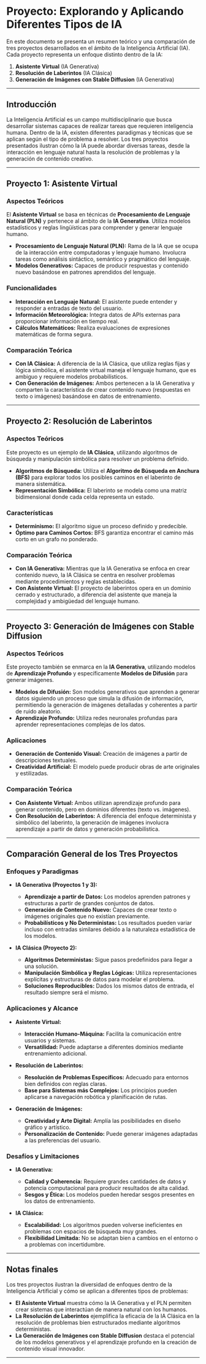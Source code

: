 # Proyecto: Explorando y Aplicando Diferentes Tipos de IA

En este documento se presenta un resumen teórico y una comparación de tres proyectos desarrollados en el ámbito de la Inteligencia Artificial (IA). Cada proyecto representa un enfoque distinto dentro de la IA:

1. **Asistente Virtual** (IA Generativa)
2. **Resolución de Laberintos** (IA Clásica)
3. **Generación de Imágenes con Stable Diffusion** (IA Generativa)

---

## Introducción

La Inteligencia Artificial es un campo multidisciplinario que busca desarrollar sistemas capaces de realizar tareas que requieren inteligencia humana. Dentro de la IA, existen diferentes paradigmas y técnicas que se aplican según el tipo de problema a resolver. Los tres proyectos presentados ilustran cómo la IA puede abordar diversas tareas, desde la interacción en lenguaje natural hasta la resolución de problemas y la generación de contenido creativo.

---

## Proyecto 1: Asistente Virtual

### Aspectos Teóricos

El **Asistente Virtual** se basa en técnicas de **Procesamiento de Lenguaje Natural (PLN)** y pertenece al ámbito de la **IA Generativa**. Utiliza modelos estadísticos y reglas lingüísticas para comprender y generar lenguaje humano.

- **Procesamiento de Lenguaje Natural (PLN):** Rama de la IA que se ocupa de la interacción entre computadoras y lenguaje humano. Involucra tareas como análisis sintáctico, semántico y pragmático del lenguaje.
- **Modelos Generativos:** Capaces de producir respuestas y contenido nuevo basándose en patrones aprendidos del lenguaje.

### Funcionalidades

- **Interacción en Lenguaje Natural:** El asistente puede entender y responder a entradas de texto del usuario.
- **Información Meteorológica:** Integra datos de APIs externas para proporcionar información en tiempo real.
- **Cálculos Matemáticos:** Realiza evaluaciones de expresiones matemáticas de forma segura.

### Comparación Teórica

- **Con IA Clásica:** A diferencia de la IA Clásica, que utiliza reglas fijas y lógica simbólica, el asistente virtual maneja el lenguaje humano, que es ambiguo y requiere modelos probabilísticos.
- **Con Generación de Imágenes:** Ambos pertenecen a la IA Generativa y comparten la característica de crear contenido nuevo (respuestas en texto o imágenes) basándose en datos de entrenamiento.

---

## Proyecto 2: Resolución de Laberintos

### Aspectos Teóricos

Este proyecto es un ejemplo de **IA Clásica**, utilizando algoritmos de búsqueda y manipulación simbólica para resolver un problema definido.

- **Algoritmos de Búsqueda:** Utiliza el **Algoritmo de Búsqueda en Anchura (BFS)** para explorar todos los posibles caminos en el laberinto de manera sistemática.
- **Representación Simbólica:** El laberinto se modela como una matriz bidimensional donde cada celda representa un estado.

### Características

- **Determinismo:** El algoritmo sigue un proceso definido y predecible.
- **Óptimo para Caminos Cortos:** BFS garantiza encontrar el camino más corto en un grafo no ponderado.

### Comparación Teórica

- **Con IA Generativa:** Mientras que la IA Generativa se enfoca en crear contenido nuevo, la IA Clásica se centra en resolver problemas mediante procedimientos y reglas establecidas.
- **Con Asistente Virtual:** El proyecto de laberintos opera en un dominio cerrado y estructurado, a diferencia del asistente que maneja la complejidad y ambigüedad del lenguaje humano.

---

## Proyecto 3: Generación de Imágenes con Stable Diffusion

### Aspectos Teóricos

Este proyecto también se enmarca en la **IA Generativa**, utilizando modelos de **Aprendizaje Profundo** y específicamente **Modelos de Difusión** para generar imágenes.

- **Modelos de Difusión:** Son modelos generativos que aprenden a generar datos siguiendo un proceso que simula la difusión de información, permitiendo la generación de imágenes detalladas y coherentes a partir de ruido aleatorio.
- **Aprendizaje Profundo:** Utiliza redes neuronales profundas para aprender representaciones complejas de los datos.

### Aplicaciones

- **Generación de Contenido Visual:** Creación de imágenes a partir de descripciones textuales.
- **Creatividad Artificial:** El modelo puede producir obras de arte originales y estilizadas.

### Comparación Teórica

- **Con Asistente Virtual:** Ambos utilizan aprendizaje profundo para generar contenido, pero en dominios diferentes (texto vs. imágenes).
- **Con Resolución de Laberintos:** A diferencia del enfoque determinista y simbólico del laberinto, la generación de imágenes involucra aprendizaje a partir de datos y generación probabilística.

---

## Comparación General de los Tres Proyectos

### Enfoques y Paradigmas

- **IA Generativa (Proyectos 1 y 3):**
  - **Aprendizaje a partir de Datos:** Los modelos aprenden patrones y estructuras a partir de grandes conjuntos de datos.
  - **Generación de Contenido Nuevo:** Capaces de crear texto o imágenes originales que no existían previamente.
  - **Probabilísticos y No Deterministas:** Los resultados pueden variar incluso con entradas similares debido a la naturaleza estadística de los modelos.

- **IA Clásica (Proyecto 2):**
  - **Algoritmos Deterministas:** Sigue pasos predefinidos para llegar a una solución.
  - **Manipulación Simbólica y Reglas Lógicas:** Utiliza representaciones explícitas y estructuras de datos para modelar el problema.
  - **Soluciones Reproducibles:** Dados los mismos datos de entrada, el resultado siempre será el mismo.

### Aplicaciones y Alcance

- **Asistente Virtual:**
  - **Interacción Humano-Máquina:** Facilita la comunicación entre usuarios y sistemas.
  - **Versatilidad:** Puede adaptarse a diferentes dominios mediante entrenamiento adicional.

- **Resolución de Laberintos:**
  - **Resolución de Problemas Específicos:** Adecuado para entornos bien definidos con reglas claras.
  - **Base para Sistemas más Complejos:** Los principios pueden aplicarse a navegación robótica y planificación de rutas.

- **Generación de Imágenes:**
  - **Creatividad y Arte Digital:** Amplía las posibilidades en diseño gráfico y artístico.
  - **Personalización de Contenido:** Puede generar imágenes adaptadas a las preferencias del usuario.

### Desafíos y Limitaciones

- **IA Generativa:**
  - **Calidad y Coherencia:** Requiere grandes cantidades de datos y potencia computacional para producir resultados de alta calidad.
  - **Sesgos y Ética:** Los modelos pueden heredar sesgos presentes en los datos de entrenamiento.

- **IA Clásica:**
  - **Escalabilidad:** Los algoritmos pueden volverse ineficientes en problemas con espacios de búsqueda muy grandes.
  - **Flexibilidad Limitada:** No se adaptan bien a cambios en el entorno o a problemas con incertidumbre.

---

## Notas finales

Los tres proyectos ilustran la diversidad de enfoques dentro de la Inteligencia Artificial y cómo se aplican a diferentes tipos de problemas:

- **El Asistente Virtual** muestra cómo la IA Generativa y el PLN permiten crear sistemas que interactúan de manera natural con los humanos.
- **La Resolución de Laberintos** ejemplifica la eficacia de la IA Clásica en la resolución de problemas bien estructurados mediante algoritmos deterministas.
- **La Generación de Imágenes con Stable Diffusion** destaca el potencial de los modelos generativos y el aprendizaje profundo en la creación de contenido visual innovador.
---
